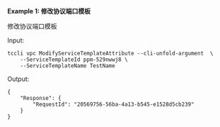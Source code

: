 **Example 1: 修改协议端口模板**

修改协议端口模板

Input: 

```
tccli vpc ModifyServiceTemplateAttribute --cli-unfold-argument  \
    --ServiceTemplateId ppm-529nwwj8 \
    --ServiceTemplateName TestName
```

Output: 
```
{
    "Response": {
        "RequestId": "20569756-56ba-4a13-b545-e1528d5cb239"
    }
}
```

